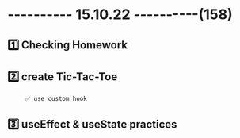 # ---------- 15.10.22 ----------(158)

## 1️⃣ Checking Homework

## 2️⃣ create Tic-Tac-Toe

         ✅ use custom hook

## 3️⃣ useEffect & useState practices
